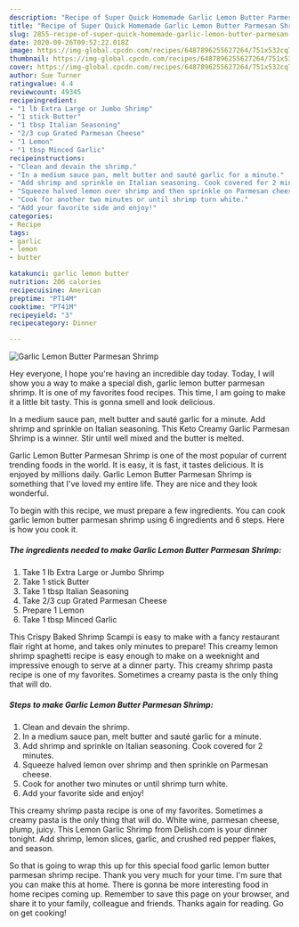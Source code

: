 ```yaml
---
description: "Recipe of Super Quick Homemade Garlic Lemon Butter Parmesan Shrimp"
title: "Recipe of Super Quick Homemade Garlic Lemon Butter Parmesan Shrimp"
slug: 2855-recipe-of-super-quick-homemade-garlic-lemon-butter-parmesan-shrimp
date: 2020-09-26T09:52:22.018Z
image: https://img-global.cpcdn.com/recipes/6487896255627264/751x532cq70/garlic-lemon-butter-parmesan-shrimp-recipe-main-photo.jpg
thumbnail: https://img-global.cpcdn.com/recipes/6487896255627264/751x532cq70/garlic-lemon-butter-parmesan-shrimp-recipe-main-photo.jpg
cover: https://img-global.cpcdn.com/recipes/6487896255627264/751x532cq70/garlic-lemon-butter-parmesan-shrimp-recipe-main-photo.jpg
author: Sue Turner
ratingvalue: 4.4
reviewcount: 49345
recipeingredient:
- "1 lb Extra Large or Jumbo Shrimp"
- "1 stick Butter"
- "1 tbsp Italian Seasoning"
- "2/3 cup Grated Parmesan Cheese"
- "1 Lemon"
- "1 tbsp Minced Garlic"
recipeinstructions:
- "Clean and devain the shrimp."
- "In a medium sauce pan, melt butter and sauté garlic for a minute."
- "Add shrimp and sprinkle on Italian seasoning. Cook covered for 2 minutes."
- "Squeeze halved lemon over shrimp and then sprinkle on Parmesan cheese."
- "Cook for another two minutes or until shrimp turn white."
- "Add your favorite side and enjoy!"
categories:
- Recipe
tags:
- garlic
- lemon
- butter

katakunci: garlic lemon butter 
nutrition: 206 calories
recipecuisine: American
preptime: "PT14M"
cooktime: "PT41M"
recipeyield: "3"
recipecategory: Dinner

---
```



![Garlic Lemon Butter Parmesan Shrimp](https://img-global.cpcdn.com/recipes/6487896255627264/751x532cq70/garlic-lemon-butter-parmesan-shrimp-recipe-main-photo.jpg)

Hey everyone, I hope you're having an incredible day today. Today, I will show you a way to make a special dish, garlic lemon butter parmesan shrimp. It is one of my favorites food recipes. This time, I am going to make it a little bit tasty. This is gonna smell and look delicious.

In a medium sauce pan, melt butter and sauté garlic for a minute. Add shrimp and sprinkle on Italian seasoning. This Keto Creamy Garlic Parmesan Shrimp is a winner. Stir until well mixed and the butter is melted.

Garlic Lemon Butter Parmesan Shrimp is one of the most popular of current trending foods in the world. It is easy, it is fast, it tastes delicious. It is enjoyed by millions daily. Garlic Lemon Butter Parmesan Shrimp is something that I've loved my entire life. They are nice and they look wonderful.


To begin with this recipe, we must prepare a few ingredients. You can cook garlic lemon butter parmesan shrimp using 6 ingredients and 6 steps. Here is how you cook it.

<!--inarticleads1-->

##### The ingredients needed to make Garlic Lemon Butter Parmesan Shrimp:

1. Take 1 lb Extra Large or Jumbo Shrimp
1. Take 1 stick Butter
1. Take 1 tbsp Italian Seasoning
1. Take 2/3 cup Grated Parmesan Cheese
1. Prepare 1 Lemon
1. Take 1 tbsp Minced Garlic


This Crispy Baked Shrimp Scampi is easy to make with a fancy restaurant flair right at home, and takes only minutes to prepare! This creamy lemon shrimp spaghetti recipe is easy enough to make on a weeknight and impressive enough to serve at a dinner party. This creamy shrimp pasta recipe is one of my favorites. Sometimes a creamy pasta is the only thing that will do. 

<!--inarticleads2-->

##### Steps to make Garlic Lemon Butter Parmesan Shrimp:

1. Clean and devain the shrimp.
1. In a medium sauce pan, melt butter and sauté garlic for a minute.
1. Add shrimp and sprinkle on Italian seasoning. Cook covered for 2 minutes.
1. Squeeze halved lemon over shrimp and then sprinkle on Parmesan cheese.
1. Cook for another two minutes or until shrimp turn white.
1. Add your favorite side and enjoy!


This creamy shrimp pasta recipe is one of my favorites. Sometimes a creamy pasta is the only thing that will do. White wine, parmesan cheese, plump, juicy. This Lemon Garlic Shrimp from Delish.com is your dinner tonight. Add shrimp, lemon slices, garlic, and crushed red pepper flakes, and season. 

So that is going to wrap this up for this special food garlic lemon butter parmesan shrimp recipe. Thank you very much for your time. I'm sure that you can make this at home. There is gonna be more interesting food in home recipes coming up. Remember to save this page on your browser, and share it to your family, colleague and friends. Thanks again for reading. Go on get cooking!
